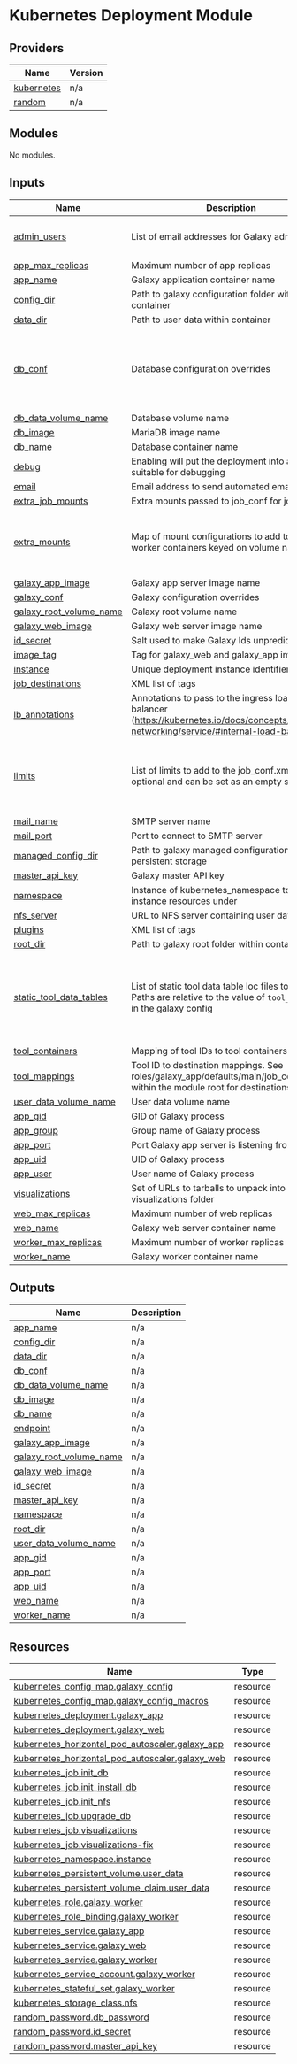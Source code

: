 # Kubernetes Deployment Module
<!-- BEGIN_TF_DOCS -->
## Providers

| Name | Version |
|------|---------|
| <a name="provider_kubernetes"></a> [kubernetes](#provider\_kubernetes) | n/a |
| <a name="provider_random"></a> [random](#provider\_random) | n/a |

## Modules

No modules.

## Inputs

| Name | Description | Type | Default | Required |
|------|-------------|------|---------|:--------:|
| <a name="input_admin_users"></a> [admin\_users](#input\_admin\_users) | List of email addresses for Galaxy admin users | `set(string)` | <pre>[<br>  "admin@brinkmanlab.ca"<br>]</pre> | no |
| <a name="input_app_max_replicas"></a> [app\_max\_replicas](#input\_app\_max\_replicas) | Maximum number of app replicas | `number` | `10` | no |
| <a name="input_app_name"></a> [app\_name](#input\_app\_name) | Galaxy application container name | `string` | `null` | no |
| <a name="input_config_dir"></a> [config\_dir](#input\_config\_dir) | Path to galaxy configuration folder within container | `string` | `null` | no |
| <a name="input_data_dir"></a> [data\_dir](#input\_data\_dir) | Path to user data within container | `string` | `null` | no |
| <a name="input_db_conf"></a> [db\_conf](#input\_db\_conf) | Database configuration overrides | <pre>object({<br>    scheme = string<br>    host   = string<br>    name   = string<br>    user   = string<br>    pass   = string<br>  })</pre> | `null` | no |
| <a name="input_db_data_volume_name"></a> [db\_data\_volume\_name](#input\_db\_data\_volume\_name) | Database volume name | `string` | `null` | no |
| <a name="input_db_image"></a> [db\_image](#input\_db\_image) | MariaDB image name | `string` | `null` | no |
| <a name="input_db_name"></a> [db\_name](#input\_db\_name) | Database container name | `string` | `null` | no |
| <a name="input_debug"></a> [debug](#input\_debug) | Enabling will put the deployment into a mode suitable for debugging | `bool` | `false` | no |
| <a name="input_email"></a> [email](#input\_email) | Email address to send automated emails from | `string` | n/a | yes |
| <a name="input_extra_job_mounts"></a> [extra\_job\_mounts](#input\_extra\_job\_mounts) | Extra mounts passed to job\_conf for jobs | `set(string)` | `[]` | no |
| <a name="input_extra_mounts"></a> [extra\_mounts](#input\_extra\_mounts) | Map of mount configurations to add to app and worker containers keyed on volume name | <pre>map(object({<br>    claim_name = string<br>    path       = string<br>    read_only  = bool<br>  }))</pre> | `{}` | no |
| <a name="input_galaxy_app_image"></a> [galaxy\_app\_image](#input\_galaxy\_app\_image) | Galaxy app server image name | `string` | `null` | no |
| <a name="input_galaxy_conf"></a> [galaxy\_conf](#input\_galaxy\_conf) | Galaxy configuration overrides | `map(string)` | `{}` | no |
| <a name="input_galaxy_root_volume_name"></a> [galaxy\_root\_volume\_name](#input\_galaxy\_root\_volume\_name) | Galaxy root volume name | `string` | `null` | no |
| <a name="input_galaxy_web_image"></a> [galaxy\_web\_image](#input\_galaxy\_web\_image) | Galaxy web server image name | `string` | `null` | no |
| <a name="input_id_secret"></a> [id\_secret](#input\_id\_secret) | Salt used to make Galaxy Ids unpredictable | `string` | `""` | no |
| <a name="input_image_tag"></a> [image\_tag](#input\_image\_tag) | Tag for galaxy\_web and galaxy\_app image | `string` | `"latest"` | no |
| <a name="input_instance"></a> [instance](#input\_instance) | Unique deployment instance identifier | `string` | `""` | no |
| <a name="input_job_destinations"></a> [job\_destinations](#input\_job\_destinations) | XML list of <destination> tags | `string` | `""` | no |
| <a name="input_lb_annotations"></a> [lb\_annotations](#input\_lb\_annotations) | Annotations to pass to the ingress load-balancer (https://kubernetes.io/docs/concepts/services-networking/service/#internal-load-balancer) | `map(string)` | `{}` | no |
| <a name="input_limits"></a> [limits](#input\_limits) | List of limits to add to the job\_conf.xml. id is optional and can be set as an empty string. | <pre>list(object({<br>    type  = string<br>    tag   = string<br>    value = string<br>    id    = string<br>  }))</pre> | `[]` | no |
| <a name="input_mail_name"></a> [mail\_name](#input\_mail\_name) | SMTP server name | `string` | `"mail"` | no |
| <a name="input_mail_port"></a> [mail\_port](#input\_mail\_port) | Port to connect to SMTP server | `number` | `587` | no |
| <a name="input_managed_config_dir"></a> [managed\_config\_dir](#input\_managed\_config\_dir) | Path to galaxy managed configuration folder on persistent storage | `string` | `null` | no |
| <a name="input_master_api_key"></a> [master\_api\_key](#input\_master\_api\_key) | Galaxy master API key | `string` | `""` | no |
| <a name="input_namespace"></a> [namespace](#input\_namespace) | Instance of kubernetes\_namespace to provision instance resources under | `any` | `null` | no |
| <a name="input_nfs_server"></a> [nfs\_server](#input\_nfs\_server) | URL to NFS server containing user data | `string` | n/a | yes |
| <a name="input_plugins"></a> [plugins](#input\_plugins) | XML list of <plugin> tags | `string` | `""` | no |
| <a name="input_root_dir"></a> [root\_dir](#input\_root\_dir) | Path to galaxy root folder within container | `string` | `null` | no |
| <a name="input_static_tool_data_tables"></a> [static\_tool\_data\_tables](#input\_static\_tool\_data\_tables) | List of static tool data table loc files to load. Paths are relative to the value of `tool_data_path` in the galaxy config | <pre>list(object({<br>    name = string<br>    path = string<br>    allow_duplicate_entries = bool<br>    comment_char = string<br>    columns = list(string)<br>  }))</pre> | `[]` | no |
| <a name="input_tool_containers"></a> [tool\_containers](#input\_tool\_containers) | Mapping of tool IDs to tool containers | `map(string)` | `{}` | no |
| <a name="input_tool_mappings"></a> [tool\_mappings](#input\_tool\_mappings) | Tool ID to destination mappings. See roles/galaxy\_app/defaults/main/job\_conf.yml within the module root for destinations. | `map(string)` | `{}` | no |
| <a name="input_user_data_volume_name"></a> [user\_data\_volume\_name](#input\_user\_data\_volume\_name) | User data volume name | `string` | `null` | no |
| <a name="input_app_gid"></a> [app\_gid](#input\_app\_gid) | GID of Galaxy process | `number` | `null` | no |
| <a name="input_app_group"></a> [app\_group](#input\_app\_group) | Group name of Galaxy process | `string` | `null` | no |
| <a name="input_app_port"></a> [app\_port](#input\_app\_port) | Port Galaxy app server is listening from | `number` | `null` | no |
| <a name="input_app_uid"></a> [app\_uid](#input\_app\_uid) | UID of Galaxy process | `number` | `null` | no |
| <a name="input_app_user"></a> [app\_user](#input\_app\_user) | User name of Galaxy process | `string` | `null` | no |
| <a name="input_visualizations"></a> [visualizations](#input\_visualizations) | Set of URLs to tarballs to unpack into visualizations folder | `set(string)` | `[]` | no |
| <a name="input_web_max_replicas"></a> [web\_max\_replicas](#input\_web\_max\_replicas) | Maximum number of web replicas | `number` | `10` | no |
| <a name="input_web_name"></a> [web\_name](#input\_web\_name) | Galaxy web server container name | `string` | `null` | no |
| <a name="input_worker_max_replicas"></a> [worker\_max\_replicas](#input\_worker\_max\_replicas) | Maximum number of worker replicas | `number` | `10` | no |
| <a name="input_worker_name"></a> [worker\_name](#input\_worker\_name) | Galaxy worker container name | `string` | `null` | no |

## Outputs

| Name | Description |
|------|-------------|
| <a name="output_app_name"></a> [app\_name](#output\_app\_name) | n/a |
| <a name="output_config_dir"></a> [config\_dir](#output\_config\_dir) | n/a |
| <a name="output_data_dir"></a> [data\_dir](#output\_data\_dir) | n/a |
| <a name="output_db_conf"></a> [db\_conf](#output\_db\_conf) | n/a |
| <a name="output_db_data_volume_name"></a> [db\_data\_volume\_name](#output\_db\_data\_volume\_name) | n/a |
| <a name="output_db_image"></a> [db\_image](#output\_db\_image) | n/a |
| <a name="output_db_name"></a> [db\_name](#output\_db\_name) | n/a |
| <a name="output_endpoint"></a> [endpoint](#output\_endpoint) | n/a |
| <a name="output_galaxy_app_image"></a> [galaxy\_app\_image](#output\_galaxy\_app\_image) | n/a |
| <a name="output_galaxy_root_volume_name"></a> [galaxy\_root\_volume\_name](#output\_galaxy\_root\_volume\_name) | n/a |
| <a name="output_galaxy_web_image"></a> [galaxy\_web\_image](#output\_galaxy\_web\_image) | n/a |
| <a name="output_id_secret"></a> [id\_secret](#output\_id\_secret) | n/a |
| <a name="output_master_api_key"></a> [master\_api\_key](#output\_master\_api\_key) | n/a |
| <a name="output_namespace"></a> [namespace](#output\_namespace) | n/a |
| <a name="output_root_dir"></a> [root\_dir](#output\_root\_dir) | n/a |
| <a name="output_user_data_volume_name"></a> [user\_data\_volume\_name](#output\_user\_data\_volume\_name) | n/a |
| <a name="output_app_gid"></a> [app\_gid](#output\_app\_gid) | n/a |
| <a name="output_app_port"></a> [app\_port](#output\_app\_port) | n/a |
| <a name="output_app_uid"></a> [app\_uid](#output\_app\_uid) | n/a |
| <a name="output_web_name"></a> [web\_name](#output\_web\_name) | n/a |
| <a name="output_worker_name"></a> [worker\_name](#output\_worker\_name) | n/a |

## Resources

| Name | Type |
|------|------|
| [kubernetes_config_map.galaxy_config](https://registry.terraform.io/providers/hashicorp/kubernetes/latest/docs/resources/config_map) | resource |
| [kubernetes_config_map.galaxy_config_macros](https://registry.terraform.io/providers/hashicorp/kubernetes/latest/docs/resources/config_map) | resource |
| [kubernetes_deployment.galaxy_app](https://registry.terraform.io/providers/hashicorp/kubernetes/latest/docs/resources/deployment) | resource |
| [kubernetes_deployment.galaxy_web](https://registry.terraform.io/providers/hashicorp/kubernetes/latest/docs/resources/deployment) | resource |
| [kubernetes_horizontal_pod_autoscaler.galaxy_app](https://registry.terraform.io/providers/hashicorp/kubernetes/latest/docs/resources/horizontal_pod_autoscaler) | resource |
| [kubernetes_horizontal_pod_autoscaler.galaxy_web](https://registry.terraform.io/providers/hashicorp/kubernetes/latest/docs/resources/horizontal_pod_autoscaler) | resource |
| [kubernetes_job.init_db](https://registry.terraform.io/providers/hashicorp/kubernetes/latest/docs/resources/job) | resource |
| [kubernetes_job.init_install_db](https://registry.terraform.io/providers/hashicorp/kubernetes/latest/docs/resources/job) | resource |
| [kubernetes_job.init_nfs](https://registry.terraform.io/providers/hashicorp/kubernetes/latest/docs/resources/job) | resource |
| [kubernetes_job.upgrade_db](https://registry.terraform.io/providers/hashicorp/kubernetes/latest/docs/resources/job) | resource |
| [kubernetes_job.visualizations](https://registry.terraform.io/providers/hashicorp/kubernetes/latest/docs/resources/job) | resource |
| [kubernetes_job.visualizations-fix](https://registry.terraform.io/providers/hashicorp/kubernetes/latest/docs/resources/job) | resource |
| [kubernetes_namespace.instance](https://registry.terraform.io/providers/hashicorp/kubernetes/latest/docs/resources/namespace) | resource |
| [kubernetes_persistent_volume.user_data](https://registry.terraform.io/providers/hashicorp/kubernetes/latest/docs/resources/persistent_volume) | resource |
| [kubernetes_persistent_volume_claim.user_data](https://registry.terraform.io/providers/hashicorp/kubernetes/latest/docs/resources/persistent_volume_claim) | resource |
| [kubernetes_role.galaxy_worker](https://registry.terraform.io/providers/hashicorp/kubernetes/latest/docs/resources/role) | resource |
| [kubernetes_role_binding.galaxy_worker](https://registry.terraform.io/providers/hashicorp/kubernetes/latest/docs/resources/role_binding) | resource |
| [kubernetes_service.galaxy_app](https://registry.terraform.io/providers/hashicorp/kubernetes/latest/docs/resources/service) | resource |
| [kubernetes_service.galaxy_web](https://registry.terraform.io/providers/hashicorp/kubernetes/latest/docs/resources/service) | resource |
| [kubernetes_service.galaxy_worker](https://registry.terraform.io/providers/hashicorp/kubernetes/latest/docs/resources/service) | resource |
| [kubernetes_service_account.galaxy_worker](https://registry.terraform.io/providers/hashicorp/kubernetes/latest/docs/resources/service_account) | resource |
| [kubernetes_stateful_set.galaxy_worker](https://registry.terraform.io/providers/hashicorp/kubernetes/latest/docs/resources/stateful_set) | resource |
| [kubernetes_storage_class.nfs](https://registry.terraform.io/providers/hashicorp/kubernetes/latest/docs/resources/storage_class) | resource |
| [random_password.db_password](https://registry.terraform.io/providers/hashicorp/random/latest/docs/resources/password) | resource |
| [random_password.id_secret](https://registry.terraform.io/providers/hashicorp/random/latest/docs/resources/password) | resource |
| [random_password.master_api_key](https://registry.terraform.io/providers/hashicorp/random/latest/docs/resources/password) | resource |
<!-- END_TF_DOCS -->